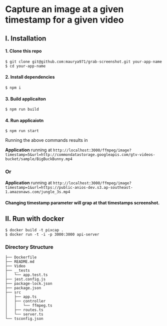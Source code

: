 # Capture an image at a given timestamp for a given video
## I. Installation
#### 1. Clone this repo
```
$ git clone git@github.com:maurya971/grab-screenshot.git your-app-name
$ cd your-app-name
```
#### 2. Install dependencies

```
$ npm i
```
#### 3. Build applicaiton
```
$ npm run build
```
#### 4. Run applicaiotn
```
$ npm run start
```

Running the above commands results in

**Application** running at `http://localhost:3000/ffmpeg/image?timestamp=5&url=http://commondatastorage.googleapis.com/gtv-videos-bucket/sample/BigBuckBunny.mp4`
### Or
**Application** running at `http://localhost:3000/ffmpeg/image?timestamp=1&url=https://public-anios-dev.s3.ap-southeast-1.amazonaws.com/jungle_3s.mp4`
#### Changing timestamp parameter will grap at that timestamps screenshot.

## II. Run with docker
```
$ docker build -t pixcap .
$ docker run -t -i -p 3000:3000 api-server
```

### Directory Structure

```
├── Dockerfile
├── README.md
├── Video
├── __tests
│   └── app.test.ts
├── jest.config.js
├── package-lock.json
├── package.json
├── src
│   ├── app.ts
│   ├── controller
│   │   └── ffmpeg.ts
│   ├── routes.ts
│   └── server.ts
└── tsconfig.json
```
